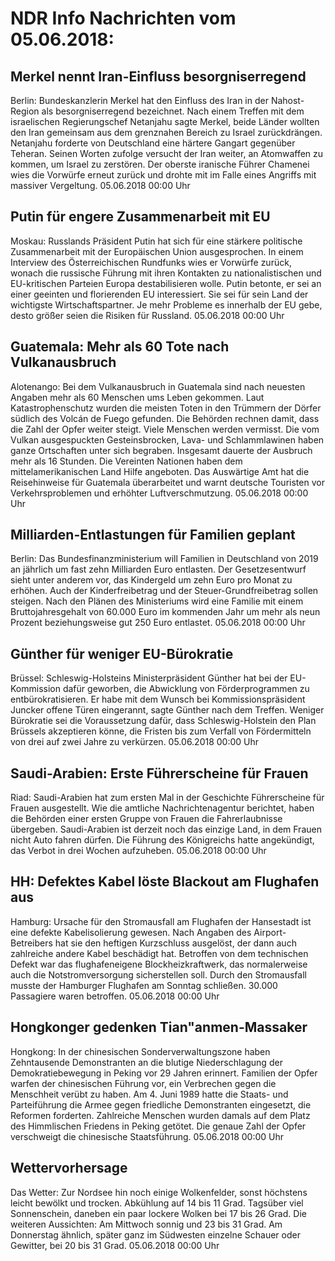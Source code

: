 # NDR Info Nachrichten vom 05.06.2018:


## Merkel nennt Iran-Einfluss besorgniserregend
Berlin: Bundeskanzlerin Merkel hat den Einfluss des Iran in der Nahost-Region als besorgniserregend bezeichnet. Nach einem Treffen mit dem israelischen Regierungschef Netanjahu sagte Merkel, beide Länder wollten den Iran gemeinsam aus dem grenznahen Bereich zu Israel zurückdrängen. Netanjahu forderte von Deutschland eine härtere Gangart gegenüber Teheran. Seinen Worten zufolge versucht der Iran weiter, an  Atomwaffen zu kommen, um Israel zu zerstören. Der oberste iranische Führer Chamenei wies die Vorwürfe erneut zurück und drohte mit im Falle eines Angriffs mit massiver Vergeltung. 05.06.2018 00:00 Uhr 

## Putin für engere Zusammenarbeit mit EU
Moskau: Russlands Präsident Putin hat sich für eine stärkere politische Zusammenarbeit mit der Europäischen Union ausgesprochen. In einem Interview des Österreichischen Rundfunks wies er Vorwürfe zurück, wonach die russische Führung mit ihren Kontakten zu nationalistischen und EU-kritischen Parteien Europa destabilisieren wolle. Putin betonte, er sei an einer geeinten und florierenden EU interessiert. Sie sei für sein Land der wichtigste Wirtschaftspartner. Je mehr Probleme es innerhalb der EU gebe, desto größer seien die Risiken für Russland. 05.06.2018 00:00 Uhr 

## Guatemala: Mehr als 60 Tote nach Vulkanausbruch
Alotenango: Bei dem Vulkanausbruch in Guatemala sind nach neuesten Angaben mehr als 60 Menschen ums Leben gekommen. Laut Katastrophenschutz wurden die meisten Toten in den Trümmern der Dörfer südlich des Volcán de Fuego gefunden. Die Behörden rechnen damit, dass die Zahl der Opfer weiter steigt. Viele Menschen werden vermisst. Die vom Vulkan ausgespuckten Gesteinsbrocken, Lava- und Schlammlawinen haben ganze Ortschaften unter sich begraben. Insgesamt dauerte der Ausbruch mehr als 16 Stunden. Die Vereinten Nationen haben dem mittelamerikanischen Land Hilfe angeboten. Das Auswärtige Amt hat die Reisehinweise für Guatemala überarbeitet und warnt deutsche Touristen vor Verkehrsproblemen und erhöhter Luftverschmutzung. 05.06.2018 00:00 Uhr 

## Milliarden-Entlastungen für Familien geplant
Berlin: Das Bundesfinanzministerium will Familien in Deutschland von 2019 an jährlich um fast zehn Milliarden Euro entlasten. Der Gesetzesentwurf sieht unter anderem vor, das Kindergeld um zehn Euro pro Monat zu erhöhen. Auch der Kinderfreibetrag und der Steuer-Grundfreibetrag sollen steigen. Nach den Plänen des Ministeriums wird eine Familie mit einem Bruttojahresgehalt von 60.000 Euro im kommenden Jahr um mehr als neun Prozent beziehungsweise gut 250 Euro entlastet. 05.06.2018 00:00 Uhr 

## Günther für weniger EU-Bürokratie
Brüssel: Schleswig-Holsteins Ministerpräsident Günther hat bei der EU-Kommission dafür geworben, die Abwicklung von Förderprogrammen zu entbürokratisieren. Er habe mit dem Wunsch bei Kommissionspräsident Juncker offene Türen eingerannt, sagte Günther nach dem Treffen. Weniger Bürokratie sei die Voraussetzung dafür, dass Schleswig-Holstein den Plan Brüssels akzeptieren könne, die Fristen bis zum Verfall von Fördermitteln von drei auf zwei Jahre zu verkürzen. 05.06.2018 00:00 Uhr 

## Saudi-Arabien: Erste Führerscheine für Frauen
Riad: Saudi-Arabien hat zum ersten Mal in der Geschichte Führerscheine für Frauen ausgestellt. Wie die amtliche Nachrichtenagentur berichtet, haben die Behörden einer ersten Gruppe von Frauen die Fahrerlaubnisse übergeben. Saudi-Arabien ist derzeit noch das einzige Land, in dem Frauen nicht Auto fahren dürfen. Die Führung des Königreichs hatte angekündigt, das Verbot in drei Wochen aufzuheben. 05.06.2018 00:00 Uhr 

## HH: Defektes Kabel löste Blackout am Flughafen aus
Hamburg:  Ursache für den Stromausfall am Flughafen der Hansestadt ist eine defekte Kabelisolierung gewesen. Nach Angaben des Airport-Betreibers hat sie den heftigen Kurzschluss ausgelöst, der dann auch zahlreiche andere Kabel beschädigt hat. Betroffen von dem technischen Defekt war das flughafeneigene Blockheizkraftwerk, das normalerweise auch die Notstromversorgung sicherstellen soll. Durch den Stromausfall musste der Hamburger Flughafen am Sonntag schließen. 30.000 Passagiere waren betroffen. 05.06.2018 00:00 Uhr 

## Hongkonger gedenken Tian"anmen-Massaker
Hongkong: In der chinesischen Sonderverwaltungszone haben Zehntausende Demonstranten an die blutige Niederschlagung der Demokratiebewegung in Peking vor 29 Jahren erinnert. Familien der Opfer warfen der chinesischen Führung vor, ein Verbrechen gegen die Menschheit verübt zu haben. Am 4. Juni 1989 hatte die Staats- und Parteiführung die Armee gegen friedliche Demonstranten eingesetzt, die Reformen forderten. Zahlreiche Menschen wurden damals auf dem Platz des Himmlischen Friedens in Peking getötet. Die genaue Zahl der Opfer verschweigt die chinesische Staatsführung. 05.06.2018 00:00 Uhr 

## Wettervorhersage
Das Wetter:
Zur Nordsee hin noch einige Wolkenfelder, sonst höchstens leicht bewölkt und trocken. Abkühlung auf 14 bis 11 Grad. Tagsüber viel Sonnenschein, daneben ein paar lockere Wolken bei 17 bis 26 Grad. Die weiteren Aussichten: Am Mittwoch sonnig und 23 bis 31 Grad. Am Donnerstag ähnlich, später ganz im Südwesten einzelne Schauer oder Gewitter, bei 20 bis 31 Grad. 05.06.2018 00:00 Uhr 
